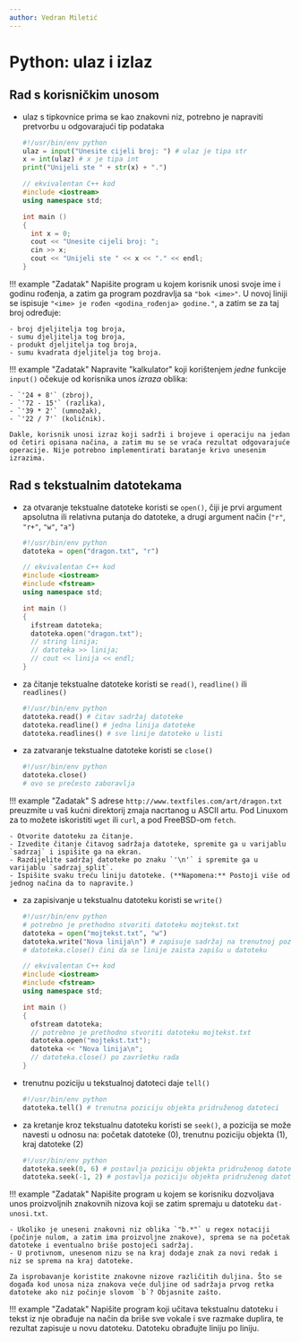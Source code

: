 ```yaml
---
author: Vedran Miletić
---
```


# Python: ulaz i izlaz

## Rad s korisničkim unosom

- ulaz s tipkovnice prima se kao znakovni niz, potrebno je napraviti pretvorbu u odgovarajući tip podataka

    ``` python
    #!/usr/bin/env python
    ulaz = input("Unesite cijeli broj: ") # ulaz je tipa str
    x = int(ulaz) # x je tipa int
    print("Unijeli ste " + str(x) + ".")
    ```

    ``` c++
    // ekvivalentan C++ kod
    #include <iostream>
    using namespace std;

    int main ()
    {
      int x = 0;
      cout << "Unesite cijeli broj: ";
      cin >> x;
      cout << "Unijeli ste " << x << "." << endl;
    }
    ```

!!! example "Zadatak"
    Napišite program u kojem korisnik unosi svoje ime i godinu rođenja, a zatim ga program pozdravlja sa `"bok <ime>"`. U novoj liniji se ispisuje `"<ime> je rođen <godina_rođenja> godine."`, a zatim se za taj broj određuje:

    - broj djeljitelja tog broja,
    - sumu djeljitelja tog broja,
    - produkt djeljitelja tog broja,
    - sumu kvadrata djeljitelja tog broja.

!!! example "Zadatak"
    Napravite "kalkulator" koji korištenjem *jedne* funkcije `input()` očekuje od korisnika unos *izraza* oblika:

    - `'24 + 8'` (zbroj),
    - `'72 - 15'` (razlika),
    - `'39 * 2'` (umnožak),
    - `'22 / 7'` (količnik).

    Dakle, korisnik unosi izraz koji sadrži i brojeve i operaciju na jedan od četiri opisana načina, a zatim mu se se vraća rezultat odgovarajuće operacije. Nije potrebno implementirati baratanje krivo unesenim izrazima.

## Rad s tekstualnim datotekama

- za otvaranje tekstualne datoteke koristi se `open()`, čiji je prvi argument apsolutna ili relativna putanja do datoteke, a drugi argument način (`"r"`, `"r+"`, `"w"`, `"a"`)

    ``` python
    #!/usr/bin/env python
    datoteka = open("dragon.txt", "r")
    ```

    ``` c++
    // ekvivalentan C++ kod
    #include <iostream>
    #include <fstream>
    using namespace std;

    int main ()
    {
      ifstream datoteka;
      datoteka.open("dragon.txt");
      // string linija;
      // datoteka >> linija;
      // cout << linija << endl;
    }
    ```

- za čitanje tekstualne datoteke koristi se `read()`, `readline()` ili `readlines()`

    ``` python
    #!/usr/bin/env python
    datoteka.read() # čitav sadržaj datoteke
    datoteka.readline() # jedna linija datoteke
    datoteka.readlines() # sve linije datoteke u listi
    ```

- za zatvaranje tekstualne datoteke koristi se `close()`

    ``` python
    #!/usr/bin/env python
    datoteka.close()
    # ovo se prečesto zaboravlja
    ```

!!! example "Zadatak"
    S adrese `http://www.textfiles.com/art/dragon.txt` preuzmite u vaš kućni direktorij zmaja nacrtanog u ASCII artu. Pod Linuxom za to možete iskoristiti `wget` ili `curl`, a pod FreeBSD-om `fetch`.

    - Otvorite datoteku za čitanje.
    - Izvedite čitanje čitavog sadržaja datoteke, spremite ga u varijablu `sadrzaj` i ispišite ga na ekran.
    - Razdijelite sadržaj datoteke po znaku `'\n'` i spremite ga u varijablu `sadrzaj_split`.
    - Ispišite svaku treću liniju datoteke. (**Napomena:** Postoji više od jednog načina da to napravite.)

- za zapisivanje u tekstualnu datoteku koristi se `write()`

    ``` python
    #!/usr/bin/env python
    # potrebno je prethodno stvoriti datoteku mojtekst.txt
    datoteka = open("mojtekst.txt", "w")
    datoteka.write("Nova linija\n") # zapisuje sadržaj na trenutnoj poziciji objekta pridruženog datoteci
    # datoteka.close() čini da se linije zaista zapišu u datoteku
    ```

    ``` c++
    // ekvivalentan C++ kod
    #include <iostream>
    #include <fstream>
    using namespace std;

    int main ()
    {
      ofstream datoteka;
      // potrebno je prethodno stvoriti datoteku mojtekst.txt
      datoteka.open("mojtekst.txt");
      datoteka << "Nova linija\n";
      // datoteka.close() po završetku rada
    }
    ```

- trenutnu poziciju u tekstualnoj datoteci daje `tell()`

    ``` python
    #!/usr/bin/env python
    datoteka.tell() # trenutna poziciju objekta pridruženog datoteci
    ```

- za kretanje kroz tekstualnu datoteku koristi se `seek()`, a pozicija se može navesti u odnosu na: početak datoteke (0), trenutnu poziciju objekta (1), kraj datoteke (2)

    ``` python
    #!/usr/bin/env python
    datoteka.seek(0, 6) # postavlja poziciju objekta pridruženog datoteci na sedmi znak
    datoteka.seek(-1, 2) # postavlja poziciju objekta pridruženog datoteci na predzadnji znak
    ```

!!! example "Zadatak"
    Napišite program u kojem se korisniku dozvoljava unos proizvoljnih znakovnih nizova koji se zatim spremaju u datoteku `dat-unosi.txt`.

    - Ukoliko je uneseni znakovni niz oblika `"b.*"` u regex notaciji (počinje nulom, a zatim ima proizvoljne znakove), sprema se na početak datoteke i eventualno briše postojeći sadržaj.
    - U protivnom, unesenom nizu se na kraj dodaje znak za novi redak i niz se sprema na kraj datoteke.

    Za isprobavanje koristite znakovne nizove različitih duljina. Što se događa kod unosa niza znakova veće duljine od sadržaja prvog retka datoteke ako niz počinje slovom `b`? Objasnite zašto.

!!! example "Zadatak"
    Napišite program koji učitava tekstualnu datoteku i tekst iz nje obrađuje na način da briše sve vokale i sve razmake duplira, te rezultat zapisuje u novu datoteku. Datoteku obrađujte liniju po liniju.
